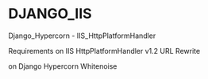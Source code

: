 # DJANGO_IIS
Django_Hypercorn - IIS_HttpPlatformHandler

Requirements
on IIS
HttpPlatformHandler v1.2
URL Rewrite

on Django
Hypercorn
Whitenoise



